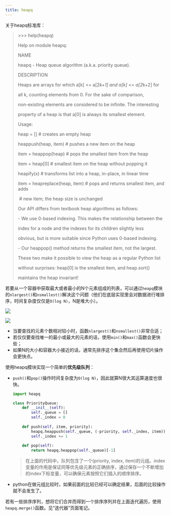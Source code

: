 ```yaml
---
title: heapq
---
```


关于heapq标准库：

> \>>> help(heapq)
>
> Help on module heapq:
>
>  
>
> NAME
>
>   heapq - Heap queue algorithm (a.k.a. priority queue).
>
>  
>
> DESCRIPTION
>
>   Heaps are arrays for which a[k] <= a[2*k+1] and a[k] <= a[2*k+2] for
>
>   all k, counting elements from 0. For the sake of comparison,
>
>   non-existing elements are considered to be infinite. The interesting
>
>   property of a heap is that a[0] is always its smallest element.
>
>  
>
>   Usage:
>
>  
>
>   heap = []      # creates an empty heap
>
>   heappush(heap, item) # pushes a new item on the heap
>
>   item = heappop(heap) # pops the smallest item from the heap
>
>   item = heap[0]    # smallest item on the heap without popping it
>
>   heapify(x)      # transforms list into a heap, in-place, in linear time
>
>   item = heapreplace(heap, item) # pops and returns smallest item, and adds
>
> ​                  \# new item; the heap size is unchanged
>
>  
>
>   Our API differs from textbook heap algorithms as follows:
>
>  
>
>   \- We use 0-based indexing. This makes the relationship between the
>
>    index for a node and the indexes for its children slightly less
>
>    obvious, but is more suitable since Python uses 0-based indexing.
>
>  
>
>   \- Our heappop() method returns the smallest item, not the largest.
>
>  
>
>   These two make it possible to view the heap as a regular Python list
>
>   without surprises: heap[0] is the smallest item, and heap.sort()
>
>   maintains the heap invariant!

若要从一个容器中获取最大或者最小的N个元素组成的列表，可以通过`heapq`模块的`nlargest()`和`nsmallest()`解决这个问题（他们在底层实现里会对数据进行堆排序，时间复杂度仅仅是`O(log N)`，N是堆大小）。

![](https://chua-n.gitee.io/figure-bed/notebook/Python/260.png)

![](https://chua-n.gitee.io/figure-bed/notebook/Python/261.png)

- 当要查找的元素个数相对较小时，函数`nlargest()`和`nsmallest()`非常合适；
- 若仅仅要查找唯一的最小或最大的元素的话，使用`min()`和`max()`函数会更快些；
- 如果N的大小和容器大小接近的话，通常先排序这个集合然后再使用切片操作会更快点。

使用heapq模块实现一个简单的**优先级队列**：

- `push()`和`pop()`操作时间复杂度为`O(log N)`，因此就算N很大其运算速度也很快。

    ```python
    import heapq
    
    class PriorityQueue:
        def __init__(self):
            self._queue = []
            self._index = 0
            
    	def push(self, item, priority):
            heapq.heappush(self._queue, (-priority, self._index, item))
            self._index += 1
            
    	def pop(self):
            return heapq.heappop(self._queue)[-1]
    ```

    > 在上面的代码中，队列包含了一个(priority, index, item)的元组。index变量的作用是保证同等优先级元素的正确排序，通过保存一个不断增加的index下标变量，可以确保元素按照它们插入的顺序排序。

- python在做元组比较时，如果前面的比较已经可以确定结果，后面的比较操作就不会发生了。

若有一些排序序列，想将它们合并而得到一个排序序列并在上面迭代遍历，使用`heapq.merge()`函数。见“迭代器”页面笔记。